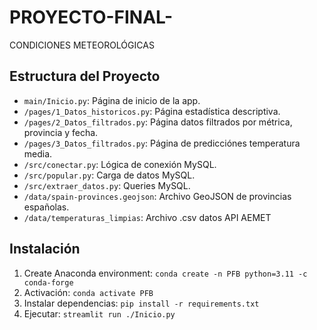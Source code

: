 # PROYECTO-FINAL-
CONDICIONES METEOROLÓGICAS

## Estructura del Proyecto
- `main/Inicio.py`: Página de inicio de la app.
- `/pages/1_Datos_historicos.py`: Página estadística descriptiva.
- `/pages/2_Datos_filtrados.py`: Página datos filtrados por métrica, provincia y fecha.
- `/pages/3_Datos_filtrados.py`: Página de predicciónes temperatura media.
- `/src/conectar.py`: Lógica de conexión MySQL.
- `/src/popular.py`: Carga de datos MySQL.
- `/src/extraer_datos.py`: Queries MySQL.
- `/data/spain-provinces.geojson`: Archivo GeoJSON de provincias españolas.
- `/data/temperaturas_limpias`: Archivo .csv datos API AEMET

## Instalación
1. Create Anaconda environment: `conda create -n PFB python=3.11 -c conda-forge`
2. Activación: `conda activate PFB`
3. Instalar dependencias: `pip install -r requirements.txt`
4. Ejecutar: `streamlit run ./Inicio.py`